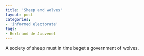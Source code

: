 ```yaml
---
title: 'Sheep and wolves'
layout: post
categories:
- 'informed electorate'
tags:
- Bertrand de Jouvenel
---
```


A society of sheep must in time beget a government of wolves.